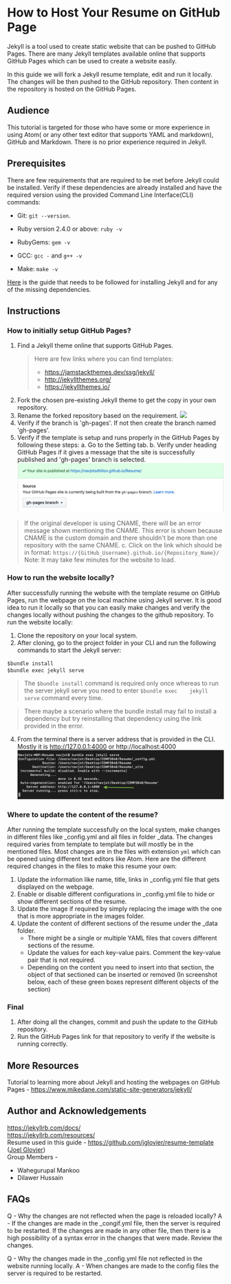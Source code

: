 # How to Host Your Resume on GitHub Page

Jekyll is a tool used to create static website that can be pushed to GitHub Pages. There are many Jekyll templates available online that supports GitHub Pages which can be used to create a website easily.

In this guide we will fork a Jekyll resume template, edit and run it locally. The changes will be then pushed to the GitHub repository. Then content in the repository is hosted on the GitHub Pages.

## Audience

This tutorial is targeted for those who have some or more experience in using Atom( or any other text editor that supports YAML and markdown), GitHub and Markdown. There is no prior experience required in Jekyll.

## Prerequisites

There are few requirements that are required to be met before Jekyll could be installed. Verify if these dependencies are already installed and have the required version using the provided Command Line Interface(CLI) commands:
  - Git: `git --version`.

  - Ruby version 2.4.0 or above: `ruby -v`

  - RubyGems: `gem -v`

  - GCC: `gcc -` and `g++ -v`

  - Make: `make -v`

[Here](https://jekyllrb.com/docs/installation/) is the guide that needs to be followed for installing Jekyll and for any of the missing dependencies.

## Instructions
### How to initially setup GitHub Pages?

1. Find a Jekyll theme online that supports GitHub Pages.
    > Here are few links where you can find templates:
    > - https://jamstackthemes.dev/ssg/jekyll/
    > - http://jekyllthemes.org/
    > - https://jekyllthemes.io/
2. Fork the chosen pre-existing Jekyll theme to get the copy in your own repository.
3. Rename the forked repository based on the requirement.
![](https://github.com/NavjotSDhillon/Resume/blob/gh-pages/GitHub_Forking.gif?raw=true)
4. Verify if the branch is 'gh-pages'. If not then create the branch named 'gh-pages'.
4. Verify if the template is setup and runs properly in the GitHub Pages by following these steps:
  a. Go to the Setting tab.
  b. Verify under heading GitHub Pages if it gives a message that the site is successfully published and 'gh-pages' branch is selected.
  ![](https://github.com/NavjotSDhillon/Resume/blob/gh-pages/Website_published.png?raw=true)
  > If the original developer is using CNAME, there will be an error message shown mentioning the CNAME. This error is shown because CNAME is the custom domain and there shouldn't be more than one repository with the same CNAME.
  c. Click on the link which should be in format: `https://{GitHub_Username}.github.io/{Repository_Name}/`
  > Note: It may take few minutes for the website to load.
  
### How to run the website locally?
After successfully running the website with the template resume on GitHub Pages, run the webpage on the local machine using Jekyll server. It is good idea to run it locally so that you can easily make changes and verify the changes locally without pushing the changes to the github repository. To run the website locally:
1. Clone the repository on your local system.
2. After cloning, go to the project folder in your CLI and run the following commands to start the Jekyll server:
  ```
  $bundle install
  $bundle exec jekyll serve
  ```
  > The `$bundle install` command is required only once whereas to run the server jekyll serve you need to enter `$bundle exec    jekyll serve` command every time.  

  > There maybe a scenario where the bundle install may fail to install a dependency but try reinstalling that dependency         using the link provided in the error.
4. From the terminal there is a server address that is provided in the CLI. Mostly it is http://127.0.0.1:4000 or http://localhost:4000
![](https://github.com/NavjotSDhillon/Resume/blob/gh-pages/Jekyll_Server_Start.png?raw=true)

### Where to update the content of the resume?
After running the template successfully on the local system, make changes in different files like \_config.yml and all files in folder \_data. The changes required varies from template to template but will mostly be in the mentioned files. Most changes are in the files with extension `yml` which can be opened using different text editors like Atom. Here are the different required changes in the files to make this resume your own:
1. Update the information like name, title, links in \_config.yml file that gets displayed on the webpage.
2. Enable or disable different configurations in \_config.yml file to hide or show different sections of the resume.
3. Update the image if required by simply replacing the image with the one that is more appropriate in the images folder.
4. Update the content of different sections of the resume under the \_data folder.
   - There might be a single or multiple YAML files that covers different sections of the resume.
   - Update the values for each key-value pairs. Comment the key-value pair that is not required.
   - Depending on the content you need to insert into that section, the object of that sectioned can be inserted or removed (In screenshot below, each of these green boxes represent different objects of the section)
   ![]()

### Final 
1. After doing all the changes, commit and push the update to the GitHub repository.
2. Run the GitHub Pages link for that repository to verify if the website is running correctly.

## More Resources

Tutorial to learning more about Jekyll and hosting the webpages on GitHub Pages - https://www.mikedane.com/static-site-generators/jekyll/

## Author and Acknowledgements

https://jekyllrb.com/docs/  
https://jekyllrb.com/resources/  
Resume used in this guide - https://github.com/jglovier/resume-template ([Joel Glovier](https://github.com/jglovier/))  
Group Members -
  - Wahegurupal Mankoo
  - Dilawer Hussain

## FAQs

Q - Why the changes are not reflected when the page is reloaded locally?
A - If the changes are made in the \_congif.yml file, then the server is required to be restarted. If the changes are made in any other file, then there is a high possibility of a syntax error in the changes that were made. Review the changes.

Q - Why the changes made in the \_config.yml file not reflected in the website running locally.
A - When changes are made to the config files the server is required to be restarted.
